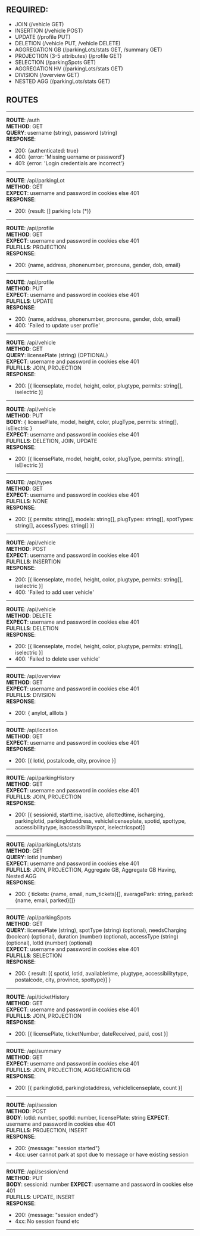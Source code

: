 ## REQUIRED: 
- JOIN (/vehicle GET)
- INSERTION (/vehicle POST)
- UPDATE (/profile PUT)
- DELETION (/vehicle PUT, /vehicle DELETE)
- AGGREGATION GB (/parkingLots/stats GET, /summary GET)
- PROJECTION  (3-5 attributes) (/profile GET)
- SELECTION (/parkingSpots GET)
- AGGREGATION HV  (/parkingLots/stats GET)
- DIVISION (/overview GET)
- NESTED AGG (/parkingLots/stats GET)

## ROUTES
<hr/>

**ROUTE**: /auth <br/>
**METHOD**: GET  <br/>
**QUERY**: username (string), password (string)  <br/>
**RESPONSE**: 
  - 200: {authenticated: true} 
  - 400: {error: 'Missing uername or password'}
  - 401: {error: 'Login credentials are incorrect'}

<hr/>

**ROUTE**: /api/parkingLot  <br/>
**METHOD**: GET  <br/>
**EXPECT**: username and password in cookies else 401  <br/>
**RESPONSE**:
 - 200: {result: [] parking lots (*)}

<hr/>

**ROUTE**: /api/profile  <br/>
**METHOD**: GET  <br/>
**EXPECT**: username and password in cookies else 401  <br/>
**FULFILLS**: PROJECTION <br/>
**RESPONSE**:  
  - 200: {name, address, phonenumber, pronouns, gender, dob, email}

<hr/>

**ROUTE**: /api/profile  <br/>
**METHOD**: PUT  <br/>
**EXPECT**: username and password in cookies else 401  <br/>
**FULFILLS**: UPDATE  <br/>
**RESPONSE**:  
  - 200: {name, address, phonenumber, pronouns, gender, dob, email}
  - 400: 'Failed to update user profile'

<hr/>

**ROUTE**: /api/vehicle <br/>
**METHOD**: GET <br/>
**QUERY**: licensePlate (string) (OPTIONAL)  <br/>
**EXPECT**: username and password in cookies else 401 <br/>
**FULFILLS**: JOIN, PROJECTION <br/>
**RESPONSE**:
  - 200: [{ licenseplate, model, height, color, plugtype, permits: string[], iselectric }]

<hr/>

**ROUTE**: /api/vehicle <br/>
**METHOD**: PUT <br/>
**BODY**: { licensePlate, model, height, color, plugType, permits: string[], isElectric } <br/>
**EXPECT**: username and password in cookies else 401 <br/>
**FULFILLS**: DELETION, JOIN, UPDATE <br/>
**RESPONSE**:
  - 200: [{ licensePlate, model, height, color, plugType, permits: string[], isElectric }]

<hr/>

**ROUTE**: /api/types <br/>
**METHOD**: GET <br/>
**EXPECT**: username and password in cookies else 401 <br/>
**FULFILLS**: NONE <br/>
**RESPONSE**:
  - 200: [{ permits: string[], models: string[], plugTypes: string[], spotTypes: string[], accessTypes: string[] }]

<hr/>

**ROUTE**: /api/vehicle <br/>
**METHOD**: POST <br/>
**EXPECT**: username and password in cookies else 401 <br/>
**FULFILLS**: INSERTION <br/>
**RESPONSE**:   
  - 200: [{ licenseplate, model, height, color, plugtype, permits: string[], iselectric }]
  - 400: 'Failed to add user vehicle'

<hr/>

**ROUTE**: /api/vehicle <br/>
**METHOD**: DELETE <br/>
**EXPECT**: username and password in cookies else 401 <br/>
**FULFILLS**: DELETION <br/>
**RESPONSE**:
  - 200: [{ licenseplate, model, height, color, plugtype, permits: string[], iselectric }]
  - 400: 'Failed to delete user vehicle'

<hr/>

**ROUTE**: /api/overview <br/>
**METHOD**: GET <br/>
**EXPECT**: username and password in cookies else 401 <br/>
**FULFILLS**: DIVISION  <br/>
**RESPONSE**:
  - 200: { anylot, alllots }

<hr/>

**ROUTE**: /api/location <br/>
**METHOD**: GET <br/>
**EXPECT**: username and password in cookies else 401 <br/>
**RESPONSE**:
  - 200: [{ lotid, postalcode, city, province }]

<hr/>

**ROUTE**: /api/parkingHistory <br/>
**METHOD**: GET <br/>
**EXPECT**: username and password in cookies else 401 <br/>
**FULFILLS**: JOIN, PROJECTION <br/>
**RESPONSE**:
  - 200: [{ sessionid, starttime, isactive, allottedtime, ischarging, parkinglotid, parkinglotaddress, vehiclelicenseplate, spotid, spottype, accessibilitytype, isaccessibilityspot, iselectricspot}]

<hr/>

**ROUTE**: /api/parkingLots/stats <br/>
**METHOD**: GET <br/>
**QUERY**: lotId (number) <br/>
**EXPECT**: username and password in cookies else 401 <br/>
**FULFILLS**: JOIN, PROJECTION, Aggregate GB, Aggregate GB Having, Nested AGG <br/>
**RESPONSE**:
  - 200: { tickets: {name, email, num_tickets}[], averagePark: string, parked: {name, email, parked}[]}

<hr/>

**ROUTE**: /api/parkingSpots <br/>
**METHOD**: GET <br/>
**QUERY**: licensePlate (string), spotType (string) (optional), needsCharging (boolean) (optional), duration (number) (optional), accessType (string) (optional),
  lotId (number) (optional) <br/>
**EXPECT**: username and password in cookies else 401 <br/>
**FULFILLS**: SELECTION <br/>
**RESPONSE**:
  - 200: { result: [{ spotid, lotid, availabletime, plugtype, accessibilitytype,
          postalcode, city, province, spottype}]
      }

<hr/>

**ROUTE**: /api/ticketHistory <br/>
**METHOD**: GET <br/>
**EXPECT**: username and password in cookies else 401 <br/>
**FULFILLS**: JOIN, PROJECTION <br/>
**RESPONSE**:
- 200: [{ licensePlate, ticketNumber, dateReceived, paid, cost }]

<hr/>

**ROUTE**: /api/summary <br/>
**METHOD**: GET <br/>
**EXPECT**: username and password in cookies else 401 <br/>
**FULFILLS**: JOIN, PROJECTION, AGGREGATION GB <br/>
**RESPONSE**:
- 200: [{ parkinglotid, parkinglotaddress, vehiclelicenseplate, count }]

<hr/>

**ROUTE**: /api/session <br/>
**METHOD**: POST <br/>
**BODY**: lotId: number, spotId: number, licensePlate: string
**EXPECT**: username and password in cookies else 401 <br/>
**FULFILLS**: PROJECTION, INSERT <br/>
**RESPONSE**:
- 200: {message: "session started"}
- 4xx: user cannot park at spot due to message or have existing session

<hr/>

**ROUTE**: /api/session/end <br/>
**METHOD**: PUT <br/>
**BODY**: sessionid: number
**EXPECT**: username and password in cookies else 401 <br/>
**FULFILLS**: UPDATE, INSERT <br/>
**RESPONSE**:
- 200: {message: "session ended"}
- 4xx: No session found etc

<hr/>